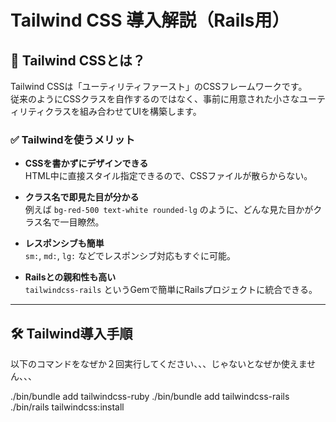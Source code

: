 # Tailwind CSS 導入解説（Rails用）

## 🌟 Tailwind CSSとは？

Tailwind CSSは「ユーティリティファースト」のCSSフレームワークです。  
従来のようにCSSクラスを自作するのではなく、事前に用意された小さなユーティリティクラスを組み合わせてUIを構築します。

### ✅ Tailwindを使うメリット

- **CSSを書かずにデザインできる**  
  HTML中に直接スタイル指定できるので、CSSファイルが散らからない。
  
- **クラス名で即見た目が分かる**  
  例えば `bg-red-500 text-white rounded-lg` のように、どんな見た目かがクラス名で一目瞭然。

- **レスポンシブも簡単**  
  `sm:`, `md:`, `lg:` などでレスポンシブ対応もすぐに可能。

- **Railsとの親和性も高い**  
  `tailwindcss-rails` というGemで簡単にRailsプロジェクトに統合できる。

---

## 🛠️ Tailwind導入手順

以下のコマンドをなぜか２回実行してください、、、じゃないとなぜか使えません、、、

./bin/bundle add tailwindcss-ruby
./bin/bundle add tailwindcss-rails
./bin/rails tailwindcss:install

